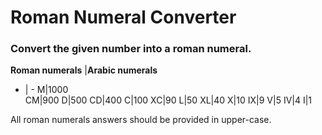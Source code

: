 # Roman Numeral Converter
### Convert the given number into a roman numeral.


**Roman numerals** |**Arabic numerals**
- | -
M|1000                  
CM|900
D|500
CD|400
C|100
XC|90
L|50
XL|40
X|10
IX|9
V|5 
IV|4
I|1

All roman numerals answers should be provided in upper-case.